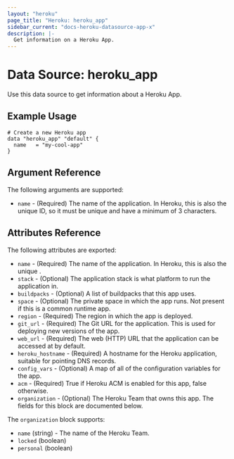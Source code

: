 ```yaml
---
layout: "heroku"
page_title: "Heroku: heroku_app"
sidebar_current: "docs-heroku-datasource-app-x"
description: |-
  Get information on a Heroku App.
---
```


# Data Source: heroku_app

Use this data source to get information about a Heroku App.

## Example Usage

```hcl
# Create a new Heroku app
data "heroku_app" "default" {
  name   = "my-cool-app"
}
```

## Argument Reference

The following arguments are supported:

* `name` - (Required) The name of the application. In Heroku, this is also the
   unique ID, so it must be unique and have a minimum of 3 characters.

## Attributes Reference

The following attributes are exported:

* `name` - (Required) The name of the application. In Heroku, this is also the
   unique .
* `stack` - (Optional) The application stack is what platform to run the application
   in.
* `buildpacks` - (Optional) A list of buildpacks that this app uses.
* `space` - (Optional) The private space in which the app runs. Not present if this is a common runtime app.
* `region` - (Required) The region in which the app is deployed.
* `git_url` - (Required) The Git URL for the application. This is used for
   deploying new versions of the app.
* `web_url` - (Required) The web (HTTP) URL that the application can be accessed
   at by default.
* `heroku_hostname` - (Required) A hostname for the Heroku application, suitable
   for pointing DNS records.
* `config_vars` - (Optional) A map of all of the configuration variables for the app.
* `acm` - (Required) True if Heroku ACM is enabled for this app, false otherwise.
* `organization` - (Optional) The Heroku Team that owns this app. The fields for this block are documented below.

The `organization` block supports:

* `name` (string) - The name of the Heroku Team.
* `locked` (boolean)
* `personal` (boolean)
